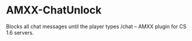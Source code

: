 # AMXX-ChatUnlock
Blocks all chat messages until the player types /chat – AMXX plugin for CS 1.6 servers.
